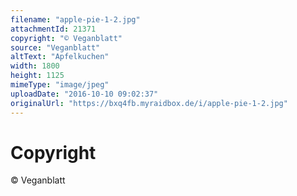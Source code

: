 ```yaml
---
filename: "apple-pie-1-2.jpg"
attachmentId: 21371
copyright: "© Veganblatt"
source: "Veganblatt"
altText: "Apfelkuchen"
width: 1800
height: 1125
mimeType: "image/jpeg"
uploadDate: "2016-10-10 09:02:37"
originalUrl: "https://bxq4fb.myraidbox.de/i/apple-pie-1-2.jpg"
---
```


# Copyright

© Veganblatt
